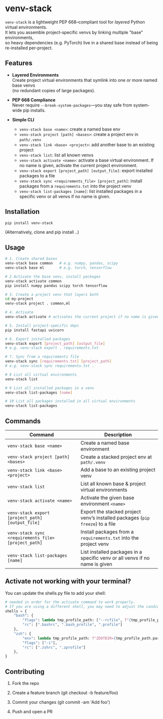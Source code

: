 # venv-stack

`venv-stack` is a lightweight PEP 668–compliant tool for *layered* Python virtual environments.  
It lets you assemble project-specific venvs by linking multiple "base" environments,  
so heavy dependencies (e.g. PyTorch) live in a shared base instead of being re-installed per-project.

## Features

- **Layered Environments**  
  Create project virtual environments that symlink into one or more named base venvs  
  (no redundant copies of large packages).

- **PEP 668 Compliance**  
  Never require `--break-system-packages`—you stay safe from system-wide pip installs.

- **Simple CLI**  
  - `venv-stack base <name>`: create a named base env  
  - `venv-stack project [path] <bases>`: create a project env in `path/.venv`  
  - `venv-stack link <base> <project>`: add another base to an existing project  
  - `venv-stack list`: list all known venvs  
  - `venv-stack activate <name>`: activate a base virtual environment. If no name is given, activate the current project environment.
  - `venv-stack export [project_path] [output_file]`: export installed packages to a file
  - `venv-stack sync <requirements_file> [project_path]`: install packages from a `requirements.txt` into the project venv
  - `venv-stack list-packages [name]`: list installed packages in a specific venv or all venvs if no name is given.




## Installation

```bash
pip install venv-stack
```
(Alternatively, clone and pip install ..)

## Usage

```bash
# 1. Create shared bases
venv-stack base common   # e.g. numpy, pandas, scipy
venv-stack base ml       # e.g. torch, tensorflow

# 2 Activate the base venv, install packages
venv-stack activate common
pip install numpy pandas scipy torch tensorflow

# 3. Create a project venv that layers both
cd my-project
venv-stack project . common,ml

# 4. Activate
venv-stack activate # activates the current project if no name is given

# 5. Install project‑specific deps
pip install fastapi uvicorn

# 6. Export installed packages
venv-stack export [project_path] [output_file]
# e.g. venv-stack export . requirements.txt

# 7. Sync from a requirements file
venv-stack sync [requirements.txt] [project_path]
# e.g. venv-stack sync requirements.txt .

# 8 List all virtual environments
venv-stack list

# 9 List all installed packages in a venv
venv-stack list-packages [name]

# 10 List all packages installed in all virtual environments
venv-stack list-packages
```

## Commands

| Command                                              | Description                                                                   |
| ---------------------------------------------------- | ----------------------------------------------------------------------------- |
| `venv-stack base <name>`                             | Create a named base environment                                               |
| `venv-stack project [path] <bases>`                  | Create a stacked project env at `path/.venv`                                  |
| `venv-stack link <base> <project>`                   | Add a base to an existing project venv                                        |
| `venv-stack list`                                    | List all known base & project virtual environments                            |
| `venv-stack activate <name>`                         | Activate the given base environment `<name>`                                  |
| `venv-stack export [project_path] [output_file]`     | Export the stacked project venv’s installed packages (`pip freeze`) to a file |
| `venv-stack sync <requirements_file> [project_path]` | Install packages from a `requirements.txt` into the project venv              |
| `venv-stack list-packages [name]`                    | List installed packages in a specific venv or all venvs if no name is given   |



## Activate not working with your terminal?
You can update the shells.py file to add your shell:
```python
# needed in order for the activate command to work properly. 
# If you are using a different shell, you may need to adjust the candidates accordingly.
shells = {
    "bash": {
        "flags": lambda tmp_profile_path: ["--rcfile", f"{tmp_profile_path}", "-i"],
        "rc": [".bashrc", ".bash_profile", ".profile"]
    },
    "zsh": {
        "env": lambda tmp_profile_path: f"ZDOTDIR={tmp_profile_path.parent}",
        "flags": ["-i"],
        "rc": [".zshrc", ".zprofile"]
    },
}
```

## Contributing

1. Fork the repo

2. Create a feature branch (git checkout -b feature/foo)

3. Commit your changes (git commit -am 'Add foo')

4. Push and open a PR